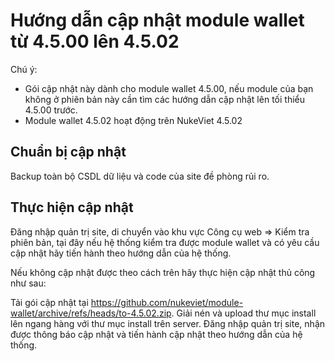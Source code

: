 # Hướng dẫn cập nhật module wallet từ 4.5.00 lên 4.5.02

Chú ý:
- Gói cập nhật này dành cho module wallet 4.5.00, nếu module của bạn không ở phiên bản này cần tìm các hướng dẫn cập nhật lên tối thiểu 4.5.00 trước.
- Module wallet 4.5.02 hoạt động trên NukeViet 4.5.02

## Chuẩn bị cập nhật

Backup toàn bộ CSDL dữ liệu và code của site đề phòng rủi ro.

## Thực hiện cập nhật

Đăng nhập quản trị site, di chuyển vào khu vực Công cụ web => Kiểm tra phiên bản, tại đây nếu hệ thống kiểm tra được module wallet và có yêu cầu cập nhật hãy tiến hành theo hướng dẫn của hệ thống.

Nếu không cập nhật được theo cách trên hãy thực hiện cập nhật thủ công như sau:

Tải gói cập nhật tại https://github.com/nukeviet/module-wallet/archive/refs/heads/to-4.5.02.zip. Giải nén và upload thư mục install lên ngang hàng với thư mục install trên server. Đăng nhập quản trị site, nhận được thông báo cập nhật và tiến hành cập nhật theo hướng dẫn của hệ thống.
